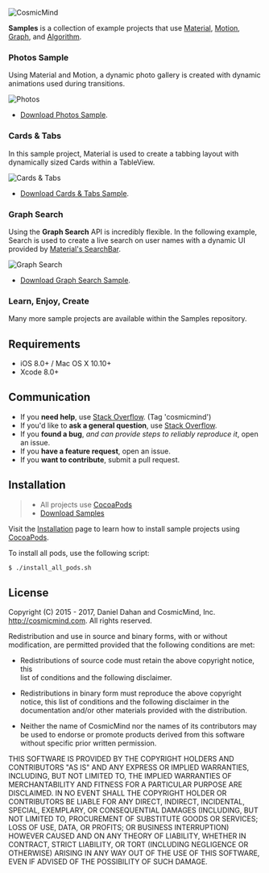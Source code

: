 ![CosmicMind](http://www.cosmicmind.com/samples/github/cosmicmind-logo.png)

**Samples** is a collection of example projects that use [Material](https://github.com/CosmicMind/Material), [Motion](https://github.com/CosmicMind/Motion), [Graph](https://github.com/CosmicMind/Graph), and [Algorithm](https://github.com/CosmicMind/Algorithm). 

### Photos Sample

Using Material and Motion, a dynamic photo gallery is created with dynamic animations used during transitions. 

![Photos](http://www.cosmicmind.com/motion/projects/photo_gallery.gif)

* [Download Photos Sample](https://github.com/CosmicMind/Samples/tree/master/Projects/Programmatic/Photos).

### Cards & Tabs

In this sample project, Material is used to create a tabbing layout with dynamically sized Cards within a TableView.

![Cards & Tabs](http://cosmicmind.com/samples/github/page-tab-bar-controller-2.png)

* [Download Cards & Tabs Sample](https://github.com/CosmicMind/Samples/tree/master/Projects/Programmatic/CardTableView).

### Graph Search

Using the **Graph Search** API is incredibly flexible. In the following example, Search is used to create a live search on user names with a dynamic UI provided by [Material's SearchBar](http://cosmicmind.com/material/searchbar).

![Graph Search](http://www.cosmicmind.com/gifs/shared/search-bar-controller.gif)

* [Download Graph Search Sample](https://github.com/CosmicMind/Samples/tree/master/Projects/Programmatic/Search).

### Learn, Enjoy, Create

Many more sample projects are available within the Samples repository. 

## Requirements

* iOS 8.0+ / Mac OS X 10.10+
* Xcode 8.0+

## Communication

- If you **need help**, use [Stack Overflow](http://stackoverflow.com/questions/tagged/cosmicmind). (Tag 'cosmicmind')
- If you'd like to **ask a general question**, use [Stack Overflow](http://stackoverflow.com/questions/tagged/cosmicmind).
- If you **found a bug**, _and can provide steps to reliably reproduce it_, open an issue.
- If you **have a feature request**, open an issue.
- If you **want to contribute**, submit a pull request.

## Installation

> - All projects use [CocoaPods](http://cocoapods.org)
> - [Download Samples](https://github.com/CosmicMind/Samples/archive/master.zip)

Visit the [Installation](https://github.com/CosmicMind/Samples/wiki/Installation) page to learn how to install sample projects using [CocoaPods](http://cocoapods.org).

To install all pods, use the following script: 

```bash
$ ./install_all_pods.sh
```

## License

Copyright (C) 2015 - 2017, Daniel Dahan and CosmicMind, Inc. <http://cosmicmind.com>. All rights reserved.

Redistribution and use in source and binary forms, with or without modification, are permitted provided that the following conditions are met:

*   Redistributions of source code must retain the above copyright notice, this     
    list of conditions and the following disclaimer.

*   Redistributions in binary form must reproduce the above copyright notice,
    this list of conditions and the following disclaimer in the documentation
    and/or other materials provided with the distribution.

*   Neither the name of CosmicMind nor the names of its
    contributors may be used to endorse or promote products derived from
    this software without specific prior written permission.

THIS SOFTWARE IS PROVIDED BY THE COPYRIGHT HOLDERS AND CONTRIBUTORS "AS IS" AND ANY EXPRESS OR IMPLIED WARRANTIES, INCLUDING, BUT NOT LIMITED TO, THE IMPLIED WARRANTIES OF MERCHANTABILITY AND FITNESS FOR A PARTICULAR PURPOSE ARE DISCLAIMED. IN NO EVENT SHALL THE COPYRIGHT HOLDER OR CONTRIBUTORS BE LIABLE FOR ANY DIRECT, INDIRECT, INCIDENTAL, SPECIAL, EXEMPLARY, OR CONSEQUENTIAL DAMAGES (INCLUDING, BUT NOT LIMITED TO, PROCUREMENT OF SUBSTITUTE GOODS OR SERVICES; LOSS OF USE, DATA, OR PROFITS; OR BUSINESS INTERRUPTION) HOWEVER CAUSED AND ON ANY THEORY OF LIABILITY, WHETHER IN CONTRACT, STRICT LIABILITY, OR TORT (INCLUDING NEGLIGENCE OR OTHERWISE) ARISING IN ANY WAY OUT OF THE USE OF THIS SOFTWARE, EVEN IF ADVISED OF THE POSSIBILITY OF SUCH DAMAGE.
